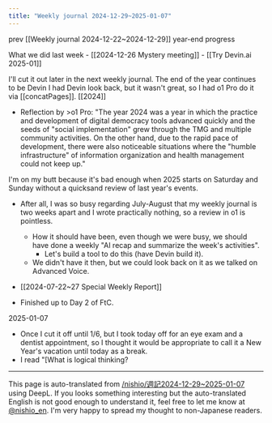 ```yaml
---
title: "Weekly journal 2024-12-29~2025-01-07"
---
```


prev  [[Weekly journal 2024-12-22~2024-12-29]]
year-end progress

What we did last week
    - [[2024-12-26 Mystery meeting]]
    - [[Try Devin.ai 2025-01]]

I'll cut it out later in the next weekly journal.
The end of the year continues to be Devin
I had Devin look back, but it wasn't great, so I had o1 Pro do it via [[concatPages]].
[[2024]]
- Reflection by >o1 Pro: "The year 2024 was a year in which the practice and development of digital democracy tools advanced quickly and the seeds of "social implementation" grew through the TMG and multiple community activities. On the other hand, due to the rapid pace of development, there were also noticeable situations where the "humble infrastructure" of information organization and health management could not keep up."


I'm on my butt because it's bad enough when 2025 starts on Saturday and Sunday without a quicksand review of last year's events.
- After all, I was so busy regarding July-August that my weekly journal is two weeks apart and I wrote practically nothing, so a review in o1 is pointless.
    - How it should have been, even though we were busy, we should have done a weekly "AI recap and summarize the week's activities".
        - Let's build a tool to do this (have Devin build it).
    - We didn't have it then, but we could look back on it as we talked on Advanced Voice.

- [[2024-07-22~27 Special Weekly Report]]
- Finished up to Day 2 of FtC.



2025-01-07
- Once I cut it off until 1/6, but I took today off for an eye exam and a dentist appointment, so I thought it would be appropriate to call it a New Year's vacation until today as a break.
- I read "[What is logical thinking?

---
This page is auto-translated from [/nishio/週記2024-12-29~2025-01-07](https://scrapbox.io/nishio/週記2024-12-29~2025-01-07) using DeepL. If you looks something interesting but the auto-translated English is not good enough to understand it, feel free to let me know at [@nishio_en](https://twitter.com/nishio_en). I'm very happy to spread my thought to non-Japanese readers.